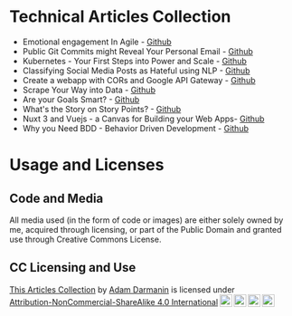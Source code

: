 # Technical Articles Collection

- Emotional engagement In Agile - [Github](https://github.com/adamd1985/articles/blob/main/emotional_engagement_in_agile/README.MD)
- Public Git Commits might Reveal Your Personal Email - [Github](https://github.com/adamd1985/articles/blob/main/hiding_your_git_email/README.MD)
- Kubernetes - Your First Steps into Power and Scale - [Github](https://github.com/adamd1985/articles/blob/main/k8s_firststeps/readme.md)
- Classifying Social Media Posts as Hateful using NLP - [Github](https://github.com/adamd1985/articles/blob/main/nlp_intro/readme.md)
- Create a webapp with CORs and Google API Gateway - [Github](https://github.com/adamd1985/articles/tree/main/nodewebapp_GCE_apigateway)
- Scrape Your Way into Data - [Github](https://github.com/adamd1985/articles/blob/main/scrapeyourway_todata/README.md)
- Are your Goals Smart? - [Github](https://github.com/adamd1985/articles/blob/main/smart_goals/README.MD)
- What's the Story on Story Points? - [Github](https://github.com/adamd1985/articles/blob/main/story_of_storypoints/README.MD)
- Nuxt 3 and Vuejs - a Canvas for Building your Web Apps- [Github](https://github.com/adamd1985/articles/blob/main/vue-nuxt-gh-static-landingpage/README.md)
- Why you Need BDD - Behavior Driven Development - [Github](https://github.com/adamd1985/BDD_with_JavaSpring_Python)

# Usage and Licenses

## Code and Media

All media used (in the form of code or images) are either solely owned by me, acquired through licensing, or part of the Public Domain and granted use through Creative Commons License.

## CC Licensing and Use

<p xmlns:cc="http://creativecommons.org/ns#" xmlns:dct="http://purl.org/dc/terms/"><a property="dct:title" rel="cc:attributionURL" href="https://github.com/adamd1985/articles">This Articles Collection</a> by <a rel="cc:attributionURL dct:creator" property="cc:attributionName" href="https://www.linkedin.com/in/adam-darmanin/">Adam Darmanin</a> is licensed under <a href="http://creativecommons.org/licenses/by-nc-sa/4.0/?ref=chooser-v1" target="_blank" rel="license noopener noreferrer" style="display:inline-block;">Attribution-NonCommercial-ShareAlike 4.0 International<img style="height:22px!important;margin-left:3px;vertical-align:text-bottom;" src="https://mirrors.creativecommons.org/presskit/icons/cc.svg?ref=chooser-v1"><img style="height:22px!important;margin-left:3px;vertical-align:text-bottom;" src="https://mirrors.creativecommons.org/presskit/icons/by.svg?ref=chooser-v1"><img style="height:22px!important;margin-left:3px;vertical-align:text-bottom;" src="https://mirrors.creativecommons.org/presskit/icons/nc.svg?ref=chooser-v1"><img style="height:22px!important;margin-left:3px;vertical-align:text-bottom;" src="https://mirrors.creativecommons.org/presskit/icons/sa.svg?ref=chooser-v1"></a></p>
